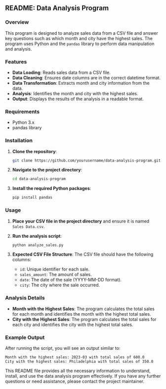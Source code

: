 ## README: Data Analysis Program

### Overview
This program is designed to analyze sales data from a CSV file and answer key questions such as which month and city have the highest sales. The program uses Python and the `pandas` library to perform data manipulation and analysis.

### Features
- **Data Loading**: Reads sales data from a CSV file.
- **Data Cleaning**: Ensures date columns are in the correct datetime format.
- **Data Transformation**: Extracts month and city information from the data.
- **Analysis**: Identifies the month and city with the highest sales.
- **Output**: Displays the results of the analysis in a readable format.

### Requirements
- Python 3.x
- pandas library

### Installation
1. **Clone the repository**:
    ```sh
    git clone https://github.com/yourusername/data-analysis-program.git
    ```
2. **Navigate to the project directory**:
    ```sh
    cd data-analysis-program
    ```
3. **Install the required Python packages**:
    ```sh
    pip install pandas
    ```

### Usage
1. **Place your CSV file in the project directory** and ensure it is named `Sales Data.csv`.

2. **Run the analysis script**:
    ```sh
    python analyze_sales.py
    ```

3. **Expected CSV File Structure**:
    The CSV file should have the following columns:
    - `id`: Unique identifier for each sale.
    - `sales_amount`: The amount of sales.
    - `date`: The date of the sale (YYYY-MM-DD format).
    - `city`: The city where the sale occurred.

### Analysis Details
- **Month with the Highest Sales**:
    The program calculates the total sales for each month and identifies the month with the highest total sales.
- **City with the Highest Sales**:
    The program calculates the total sales for each city and identifies the city with the highest total sales.

### Example Output
After running the script, you will see an output similar to:
```
Month with the highest sales: 2023-03 with total sales of 600.0
City with the highest sales: Philadelphia with total sales of 350.0
```
This README file provides all the necessary information to understand, install, and use the data analysis program effectively. If you have any further questions or need assistance, please contact the project maintainer.

